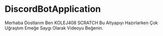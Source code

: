 # DiscordBotApplication

Merhaba Dostlarım Ben KOLEJ408 SCRATCH Bu Altyapıyı Hazırlarken Çok Uğraştım Emeğe Saygı Olarak Videoyu Beğenin.

